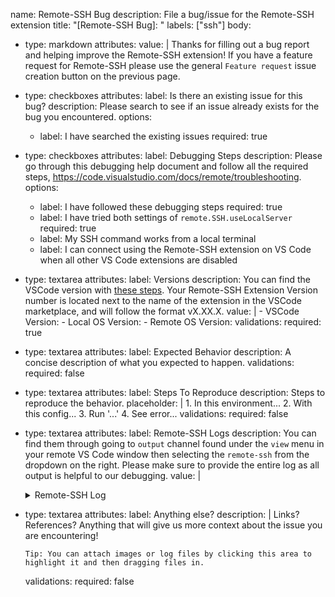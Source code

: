 name: Remote-SSH Bug
description: File a bug/issue for the Remote-SSH extension
title: "[Remote-SSH Bug]: "
labels: ["ssh"]
body:
  - type: markdown
    attributes:
      value: |
        Thanks for filling out a bug report and helping improve the Remote-SSH extension! 
        If you have a feature request for Remote-SSH please use the general `Feature request` issue creation button on the previous page.
  - type: checkboxes
    attributes:
      label: Is there an existing issue for this bug?
      description: Please search to see if an issue already exists for the bug you encountered.
      options:
      - label: I have searched the existing issues
        required: true 
  - type: checkboxes
    attributes:
      label: Debugging Steps 
      description: Please go through this debugging help document and follow all the required steps, https://code.visualstudio.com/docs/remote/troubleshooting.
      options:
      - label: I have followed these debugging steps
        required: true
      - label: I have tried both settings of `remote.SSH.useLocalServer`
        required: true
      - label: My SSH command works from a local terminal 
      - label: I can connect using the Remote-SSH extension on VS Code when all other VS Code extensions are disabled
  - type: textarea
    attributes:
      label: Versions
      description: You can find the VSCode version with [these steps](https://code.visualstudio.com/docs/supporting/FAQ#_how-do-i-find-the-version.). Your Remote-SSH Extension Version number is located next to the name of the extension in the VSCode marketplace, and will follow the format vX.XX.X.
      value: |
        - VSCode Version:
        - Local OS Version:
        - Remote OS Version:
    validations:
      required: true
  - type: textarea
    attributes:
      label: Expected Behavior
      description: A concise description of what you expected to happen.
    validations:
      required: false
  - type: textarea
    attributes:
      label: Steps To Reproduce
      description: Steps to reproduce the behavior.
      placeholder: |
        1. In this environment...
        2. With this config...
        3. Run '...'
        4. See error...
    validations:
      required: false
  - type: textarea
    attributes:
      label: Remote-SSH Logs
      description:  You can find them through going to `output` channel found under the `view` menu in your remote VS Code window then selecting the `remote-ssh` from the dropdown on the right. Please make sure to provide the entire log as all output is helpful to our debugging.
      value: |
        <details>
        <summary>Remote-SSH Log</summary>
        <p>

        ```
        [PASTE LOGS HERE]
        ```

        </p>
        </details>
    validations:
      required: true
  - type: textarea
    attributes:
      label: Anything else?
      description: |
        Links? References? Anything that will give us more context about the issue you are encountering!
  
        Tip: You can attach images or log files by clicking this area to highlight it and then dragging files in.
    validations:
      required: false
